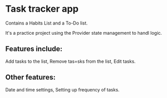 # Task tracker app
Contains a Habits List and a To-Do list.

It's a practice project using the Provider state management to handl logic.

## Features include:
Add tasks to the list,
Remove tas=sks from the list,
Edit tasks.

## Other features:
Date and time settings, Setting up frequency of tasks.

  
